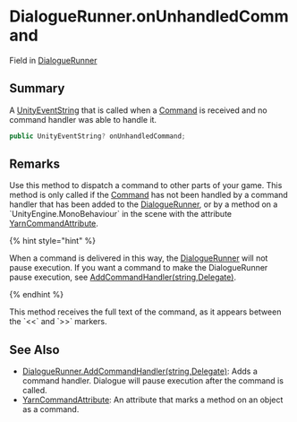 # DialogueRunner.onUnhandledCommand

Field in [DialogueRunner](/docs/api/csharp/yarn.unity.dialoguerunner.md)

## Summary


A  <a href="yarn.unity.unityeventstring.md">UnityEventString</a>  that is called when a  <a href="yarn.command.md">Command</a>  is received and no command handler was able to
handle it.


```csharp
public UnityEventString? onUnhandledCommand;
```

## Remarks

<p>
Use this method to dispatch a command to other parts of your game.
This method is only called if the <a href="yarn.command.md">Command</a> has not been
handled by a command handler that has been added to the <a href="yarn.unity.dialoguerunner.md">DialogueRunner</a>, or by a method on a `UnityEngine.MonoBehaviour` in the scene with the attribute <a href="yarn.unity.yarncommandattribute.md">YarnCommandAttribute</a>.
</p> <p>
{% hint style="hint" %}

When a command is delivered in this way, the <a href="yarn.unity.dialoguerunner.md">DialogueRunner</a> will not pause execution. If you want a
command to make the DialogueRunner pause execution, see <a href="yarn.unity.dialoguerunner.addcommandhandler-1.md">AddCommandHandler(string,Delegate)</a>.

{% endhint %}
</p> <p>
This method receives the full text of the command, as it appears
between the `&lt;&lt;` and `&gt;&gt;` markers.
</p>

## See Also

* [DialogueRunner.AddCommandHandler\(string,Delegate\)](/docs/api/csharp/yarn.unity.dialoguerunner.addcommandhandler-1.md): Adds a command handler. Dialogue will pause execution after the command is called.
* [YarnCommandAttribute](/docs/api/csharp/yarn.unity.yarncommandattribute.md): An attribute that marks a method on an object as a command.

